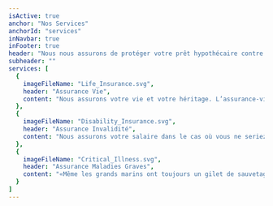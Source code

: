 ```yaml
---
isActive: true
anchor: "Nos Services"
anchorId: "services"
inNavbar: true
inFooter: true
header: "Nous nous assurons de protéger votre prêt hypothécaire contre les imprévus"
subheader: ""
services: [
  {
    imageFileName: "Life_Insurance.svg",
    header: "Assurance Vie",
    content: "Nous assurons votre vie et votre héritage. L’assurance-vie est un moyen d’aider votre famille à faire face financièrement à votre décès. Son intention est  d’aider vos proches lorsqu’ils ne peuvent plus compter sur votre salaire ou revenus. Le paiement peut être utilisé pour effacer ses dettes, rembourser l'hypothèque ou simplement couvrir les dépenses quotidiennes."
  },
  {
    imageFileName: "Disability_Insurance.svg",
    header: "Assurance Invalidité",
    content: "Nous assurons votre salaire dans le cas où vous ne seriez plus mentalement ou physiquement capable de travailler pour quelque raison que ce soit. Avez-vous un plan si un jour une blessure ou un accident vous empêche de travailler? Tout dépendant de nombreux facteurs, incluant votre type de travail, il y a une assurance invalidité qui répondra exactement à vos besoins."
  },
  {
    imageFileName: "Critical_Illness.svg",
    header: "Assurance Maladies Graves",
    content: "«Même les grands marins ont toujours un gilet de sauvetage.» Nous assurons votre santé en cas de diagnostic d’une maladie grave mettant votre vie en danger. Tout comme un voyage en mer, planifier vos finances implique de planifier toute situation imprévisible. Être prêt en cas de maladie grave protégera vous et votre famille de la ruine financière."
  }
]
---
```

